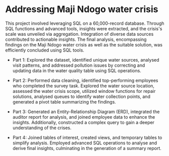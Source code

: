 # Addressing Maji Ndogo water crisis 
This project involved leveraging SQL on a 60,000-record database.
Through SQL functions and advanced tools, insights were extracted, 
and the crisis's scale was unveiled via aggregation. 
Integration of diverse data sources contributed to actionable insights. 
The final analysis, encompassing findings on the Maji Ndogo water crisis 
as well as the suitable solution, was efficiently concluded using SQL tools.

+ Part 1: Explored the dataset, identified unique water sources,
analysed visit patterns, and addressed pollution issues
by correcting and updating data in the water quality table using SQL operations.

+ Part 2: Performed data cleaning, identified top-performing employees
who completed the survey task. Explored the water source location,
assessed the water crisis scope, utilized window functions for repair solutions,
analysed queues to identify water collection points,
and generated a pivot table summarizing the findings.

+ Part 3: Generated an Entity-Relationship Diagram (ERD),
integrated the auditor report for analysis, and joined employee data to enhance the insights.
Additionally, constructed a complex query to gain a deeper understanding of the crises.

+ Part 4: Joined tables of interest, created views, and temporary tables to simplify analysis.
Employed advanced SQL operations to analyse and derive final insights,
culminating in the generation of a summary report.

